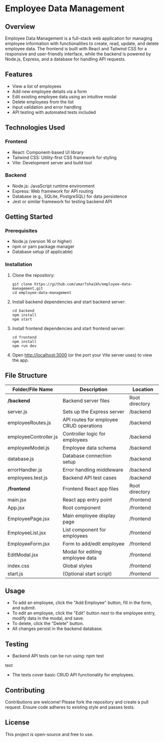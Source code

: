 # Employee Data Management

## Overview
Employee Data Management is a full-stack web application for managing employee information with functionalities to create, read, update, and delete employee data. The frontend is built with React and Tailwind CSS for a responsive and user-friendly interface, while the backend is powered by Node.js, Express, and a database for handling API requests.

## Features
- View a list of employees
- Add new employee details via a form
- Edit existing employee data using an intuitive modal
- Delete employees from the list
- Input validation and error handling
- API testing with automated tests included

## Technologies Used
### Frontend
- React: Component-based UI library
- Tailwind CSS: Utility-first CSS framework for styling
- Vite: Development server and build tool

### Backend
- Node.js: JavaScript runtime environment
- Express: Web framework for API routing
- Database (e.g., SQLite, PostgreSQL) for data persistence
- Jest or similar framework for testing backend API

## Getting Started

### Prerequisites
- Node.js (version 16 or higher)
- npm or yarn package manager
- Database setup (if applicable)

### Installation

1. Clone the repository:
    ```
    git clone https://github.com/umar7shaikh/employee-data-management.git
    cd employee-data-management
    ```

2. Install backend dependencies and start backend server:
    ```
    cd backend
    npm install
    npm start
    ```

3. Install frontend dependencies and start frontend server:
    ```
    cd frontend
    npm install
    npm run dev
    ```

4. Open [http://localhost:3000](http://localhost:3000) (or the port your Vite server uses) to view the app.

## File Structure

| Folder/File Name            | Description                                  | Location                         |
|------------------------------|----------------------------------------------|----------------------------------|
| **/backend**                 | Backend server files                         | Root directory                   |
| server.js                    | Sets up the Express server                   | /backend                         |
| employeeRoutes.js            | API routes for employee CRUD operations      | /backend                         |
| employeeController.js        | Controller logic for employees               | /backend                         |
| employeeModel.js             | Employee data schema                         | /backend                         |
| database.js                  | Database connection setup                    | /backend                         |
| errorHandler.js              | Error handling middleware                    | /backend                         |
| employees.test.js            | Backend API test cases                        | /backend                         |
| **/frontend**                | Frontend React app files                     | Root directory                   |
| main.jsx                     | React app entry point                        | /frontend                        |
| App.jsx                      | Root component                               | /frontend                        |
| EmployeePage.jsx             | Main employee display page                   | /frontend                        |
| EmployeeList.jsx             | List component for employees                 | /frontend                        |
| EmployeeForm.jsx             | Form to add/edit employee                    | /frontend                        |
| EditModal.jsx                | Modal for editing employee data              | /frontend                        |
| index.css                    | Global styles                                | /frontend                        |
| start.js                     | (Optional start script)                      | /frontend                        |




## Usage

- To add an employee, click the "Add Employee" button, fill in the form, and submit.
- To edit an employee, click the "Edit" button next to the employee entry, modify data in the modal, and save.
- To delete, click the "Delete" button.
- All changes persist in the backend database.

## Testing

- Backend API tests can be run using:
npm test

text
- The tests cover basic CRUD API functionality for employees.

## Contributing

Contributions are welcome! Please fork the repository and create a pull request. Ensure code adheres to existing style and passes tests.

## License

This project is open-source and free to use.